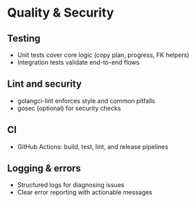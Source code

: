 # Quality & Security

## Testing
- Unit tests cover core logic (copy plan, progress, FK helpers)
- Integration tests validate end-to-end flows

## Lint and security
- golangci-lint enforces style and common pitfalls
- gosec (optional) for security checks

## CI
- GitHub Actions: build, test, lint, and release pipelines

## Logging & errors
- Structured logs for diagnosing issues
- Clear error reporting with actionable messages

